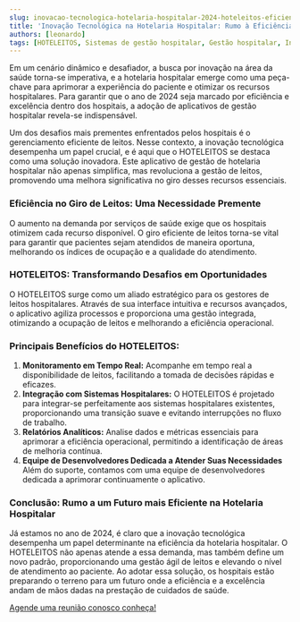 ```yaml
---
slug: inovacao-tecnologica-hotelaria-hospitalar-2024-hoteleitos-eficiencia
title: 'Inovação Tecnológica na Hotelaria Hospitalar: Rumo à Eficiência em 2024 com o HOTELEITOS' 
authors: [leonardo]
tags: [HOTELEITOS, Sistemas de gestão hospitalar, Gestão hospitalar, Inovação hospitalar, Gerenciamento de leitos]
---
```

<head>
  <script type="text/javascript" async src="https://d335luupugsy2.cloudfront.net/js/loader-scripts/9313c8fa-9729-4f09-a957-8ac656cf95d3-loader.js" ></script>
</head>

Em um cenário dinâmico e desafiador, a busca por inovação na área da saúde torna-se imperativa, e a hotelaria hospitalar emerge como uma peça-chave para aprimorar a experiência do paciente e otimizar os recursos hospitalares. Para garantir que o ano de 2024 seja marcado por eficiência e excelência dentro dos hospitais, a adoção de aplicativos de gestão hospitalar revela-se indispensável.

Um dos desafios mais prementes enfrentados pelos hospitais é o gerenciamento eficiente de leitos. Nesse contexto, a inovação tecnológica desempenha um papel crucial, e é aqui que o HOTELEITOS se destaca como uma solução inovadora. Este aplicativo de gestão de hotelaria hospitalar não apenas simplifica, mas revoluciona a gestão de leitos, promovendo uma melhora significativa no giro desses recursos essenciais.

### **Eficiência no Giro de Leitos: Uma Necessidade Premente**
O aumento na demanda por serviços de saúde exige que os hospitais otimizem cada recurso disponível. O giro eficiente de leitos torna-se vital para garantir que pacientes sejam atendidos de maneira oportuna, melhorando os índices de ocupação e a qualidade do atendimento.

### **HOTELEITOS: Transformando Desafios em Oportunidades**
O HOTELEITOS surge como um aliado estratégico para os gestores de leitos hospitalares. Através de sua interface intuitiva e recursos avançados, o aplicativo agiliza processos e proporciona uma gestão integrada, otimizando a ocupação de leitos e melhorando a eficiência operacional.

### **Principais Benefícios do HOTELEITOS:**

1. **Monitoramento em Tempo Real:** Acompanhe em tempo real a disponibilidade de leitos, facilitando a tomada de decisões rápidas e eficazes.
2. **Integração com Sistemas Hospitalares:** O HOTELEITOS é projetado para integrar-se perfeitamente aos sistemas hospitalares existentes, proporcionando uma transição suave e evitando interrupções no fluxo de trabalho.
3. **Relatórios Analíticos:** Analise dados e métricas essenciais para aprimorar a eficiência operacional, permitindo a identificação de áreas de melhoria contínua.
4. **Equipe de Desenvolvedores Dedicada a Atender Suas Necessidades** Além do suporte, contamos com uma equipe de desenvolvedores dedicada a aprimorar continuamente o aplicativo.

### **Conclusão: Rumo a um Futuro mais Eficiente na Hotelaria Hospitalar**

Já estamos no ano de 2024, é claro que a inovação tecnológica desempenha um papel determinante na eficiência da hotelaria hospitalar. O HOTELEITOS não apenas atende a essa demanda, mas também define um novo padrão, proporcionando uma gestão ágil de leitos e elevando o nível de atendimento ao paciente. Ao adotar essa solução, os hospitais estão preparando o terreno para um futuro onde a eficiência e a excelência andam de mãos dadas na prestação de cuidados de saúde.

[Agende uma reunião conosco conheça!](https://outlook.office365.com/owa/calendar/NymeriaDesenvolvimentodeSistemas1@nymeriasoft.com.br/bookings/s/B_of3EnjTUaOelybD6zurg2 "Agendar reunião gratuita")
